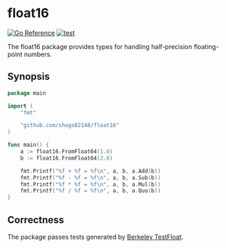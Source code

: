 # float16

[![Go Reference](https://pkg.go.dev/badge/github.com/shogo82148/float16.svg)](https://pkg.go.dev/github.com/shogo82148/float16)
[![test](https://github.com/shogo82148/float16/actions/workflows/test.yml/badge.svg)](https://github.com/shogo82148/float16/actions/workflows/test.yml)

The float16 package provides types for handling half-precision floating-point numbers.

## Synopsis

```go
package main

import (
	"fmt"

	"github.com/shogo82148/float16"
)

func main() {
	a := float16.FromFloat64(1.0)
	b := float16.FromFloat64(2.0)

	fmt.Printf("%f + %f = %f\n", a, b, a.Add(b))
	fmt.Printf("%f - %f = %f\n", a, b, a.Sub(b))
	fmt.Printf("%f * %f = %f\n", a, b, a.Mul(b))
	fmt.Printf("%f / %f = %f\n", a, b, a.Quo(b))
}
```

## Correctness

The package passes tests generated by [Berkeley TestFloat](http://www.jhauser.us/arithmetic/TestFloat.html).

